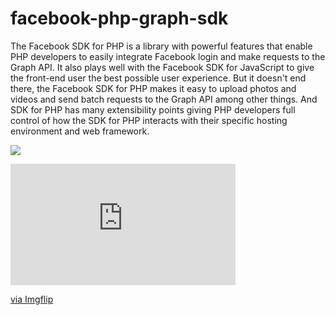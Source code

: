 # facebook-php-graph-sdk

The Facebook SDK for PHP is a library with powerful features that enable PHP developers to easily integrate Facebook login and make requests to the Graph API. It also plays well with the Facebook SDK for JavaScript to give the front-end user the best possible user experience. But it doesn't end there, the Facebook SDK for PHP makes it easy to upload photos and videos and send batch requests to the Graph API among other things. And SDK for PHP has many extensibility points giving PHP developers full control of how the SDK for PHP interacts with their specific hosting environment and web framework.

<a href="https://imgflip.com/gif/3z5t5z"><img src="https://i.imgflip.com/3z5t5z.gif"></a>

<div style="width:360px;max-width:100%;"><div style="height:0;padding-bottom:53.89%;position:relative;"><iframe width="360" height="194" style="position:absolute;top:0;left:0;width:100%;height:100%;" frameBorder="0" src="https://imgflip.com/embed/3z5t5z"></iframe></div><p><a href="https://imgflip.com/gif/3z5t5z">via Imgflip</a></p></div>
